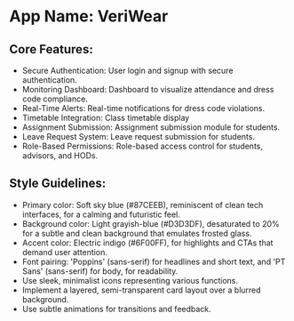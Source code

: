 # **App Name**: VeriWear

## Core Features:

- Secure Authentication: User login and signup with secure authentication.
- Monitoring Dashboard: Dashboard to visualize attendance and dress code compliance.
- Real-Time Alerts: Real-time notifications for dress code violations.
- Timetable Integration: Class timetable display
- Assignment Submission: Assignment submission module for students.
- Leave Request System: Leave request submission for students.
- Role-Based Permissions: Role-based access control for students, advisors, and HODs.

## Style Guidelines:

- Primary color: Soft sky blue (#87CEEB), reminiscent of clean tech interfaces, for a calming and futuristic feel.
- Background color: Light grayish-blue (#D3D3DF), desaturated to 20% for a subtle and clean background that emulates frosted glass.
- Accent color: Electric indigo (#6F00FF), for highlights and CTAs that demand user attention.
- Font pairing: 'Poppins' (sans-serif) for headlines and short text, and 'PT Sans' (sans-serif) for body, for readability.
- Use sleek, minimalist icons representing various functions.
- Implement a layered, semi-transparent card layout over a blurred background.
- Use subtle animations for transitions and feedback.